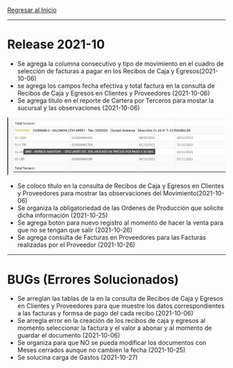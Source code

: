 [Regresar al Inicio](../README.md)

---
# Release 2021-10
- Se agrega la columna consecutivo y tipo de movimiento en el cuadro de selección de facturas a pagar en los Recibos de Caja y Egresos(2021-10-06)
- se agrega los campos fecha efectiva y total factura en la consulta de Recibos de Caja y Egresos en Clientes y Proveedores (2021-10-06)
- Se agrega titulo en el reporte de Cartera por Terceros para mostar la sucursal y las observaciones (2021-10-06)

![Titulo Cartera](../cartera/recursos/titulo_cartera.png)

- Se coloco título en la consulta de Recibos de Caja y Egresos en Clientes y Proveedores para mostrar las observaciones del Movimiento(2021-10-06)
- Se organiza la obligatoriedad de las Ordenes de Producción que solicite dicha información (2021-10-25)
- Se agrega boton para nuevo registro al momento de hacer la venta para que no se tengan que salir (2021-10-26)
- Se agrega consulta de Facturas en Proveedores para las Facturas realizadas por el Proveedor (2021-10-26)

---
# BUGs (Errores Solucionados)
- Se arreglan las tablas de la en la consulta de Recibos de Caja y Egresos en Clientes y Proveedores para que muestre los datos correspondientes a las facturas y formsa de pago del cada recibo
(2021-10-06)
- Se arregla error en la creación de los recibos de caja y egresos al momento seleccionar la factura y el valor a abonar y al momento de guardar el documento (2021-10-06)
- Se organiza para que NO se pueda modificar los documentos con Meses cerrados aunque no cambien la fecha (2021-10-25)
- Se solucina carga de Gastos (2021-10-27)